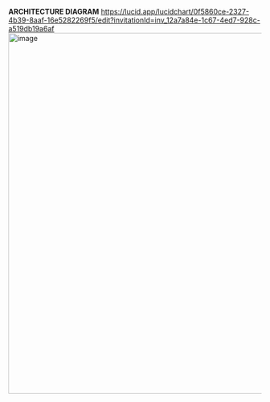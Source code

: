 **ARCHITECTURE DIAGRAM**
https://lucid.app/lucidchart/0f5860ce-2327-4b39-8aaf-16e5282269f5/edit?invitationId=inv_12a7a84e-1c67-4ed7-928c-a519db19a6af
<img width="718" alt="image" src="https://user-images.githubusercontent.com/30765337/219710959-b8aa498c-a62a-46a2-bac4-6b46bd0d2b92.png">


